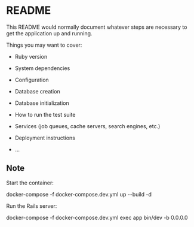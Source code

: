 # README

This README would normally document whatever steps are necessary to get the
application up and running.

Things you may want to cover:

* Ruby version

* System dependencies

* Configuration

* Database creation

* Database initialization

* How to run the test suite

* Services (job queues, cache servers, search engines, etc.)

* Deployment instructions

* ...

## Note

Start the container:

  docker-compose -f docker-compose.dev.yml up --build -d

Run the Rails server:

  docker-compose -f docker-compose.dev.yml exec app bin/dev -b 0.0.0.0

